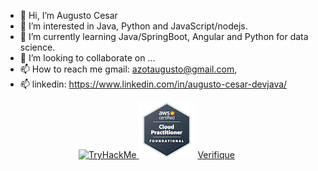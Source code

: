 - 👋 Hi, I’m Augusto Cesar
- 👀 I’m interested in Java, Python and JavaScript/nodejs.
- 🌱 I’m currently learning Java/SpringBoot, Angular and Python for data science.
- 💞️ I’m looking to collaborate on ...
- 📫 How to reach me gmail: azotaugusto@gmail.com,
- 📫 linkedin: https://www.linkedin.com/in/augusto-cesar-devjava/


<!---
aucoliveira/aucoliveira is a ✨ special ✨ repository because its `README.md` (this file) appears on your GitHub profile.
You can click the Preview link to take a look at your changes.
--->
<div style="text-align: center;">
  <div style="display: inline-block; margin-right: 20px;">
    <a href="https://tryhackme.com/badge/2313876">
      <img src="https://tryhackme-badges.s3.amazonaws.com/aucoliveira.png" alt="TryHackMe">
    </a>
    <div style="display: inline-block;">
    <img src="https://github.com/aucoliveira/aucoliveira/blob/main/aws-certified-cloud-practitioner%20(2).png" alt="AWS Certified Cloud Practitioner">
      <a href="https://www.credly.com/badges/de883e9b-4f4d-495e-b3c3-f9cea0c9dbeb/public_url">Verifique</a>
  </div>
</div>
  </div>



